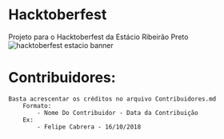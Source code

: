 # Hacktoberfest
Projeto para o Hacktoberfest da Estácio Ribeirão Preto
![hacktoberfest estacio banner](https://i.imgur.com/gUHJ5qC.png)

# Contribuidores:
	Basta acrescentar os créditos no arquivo Contribuidores.md  
		Formato:   
			- Nome Do Contribuidor - Data da Contribuição    
		Ex:    
			- Felipe Cabrera - 16/10/2018  
